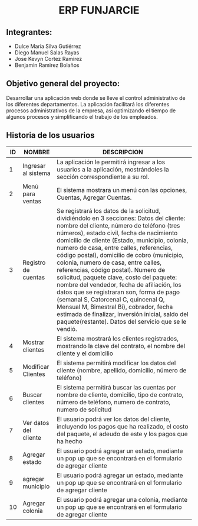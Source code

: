 <h1 align="center"> ERP FUNJARCIE</h1>

## Integrantes:

- Dulce María  Silva Gutiérrez
- Diego Manuel Salas Rayas
- Jose Kevyn Cortez Ramirez
 - Benjamin Ramirez Bolaños
 
 ## Objetivo general del proyecto:
Desarrollar una aplicación web donde se lleve el control administrativo de los diferentes 
departamentos. La aplicación facilitará los diferentes procesos administrativos de la empresa, así optimizando el tiempo de algunos procesos y simplificando el trabajo de los empleados. 

## Historia de los usuarios 

| ID  | NOMBRE | DESCRIPCION  | 
| ------------- | ------------- |------------- |
| 1  | Ingresar al sistema  | La aplicación le permitirá ingresar a los usuarios a la aplicación, mostrándoles la sección correspondiente a su rol.  | 
| 2  | Menú para ventas  | El sistema mostrara un menú con las opciones, Cuentas, Agregar Cuentas.  | 
| 3  | Registro de cuentas  | Se registrará los datos de la solicitud, dividiéndolo en 3 secciones: Datos del cliente: nombre del cliente, número de teléfono (tres números), estado civil, fecha de nacimiento domicilio de cliente (Estado, municipio, colonia, numero de casa, entre calles, referencias, código postal), domicilio de cobro (municipio, colonia, numero de casa, entre calles, referencias, código postal). Numero de solicitud, paquete clave, costo del paquete: nombre del vendedor, fecha de afiliación, los datos que se registraran son, forma de pago (semanal S, Catorcenal C, quincenal Q, Mensual M, Bimestral Bi), cobrador, fecha estimada de finalizar, inversión inicial, saldo del paquete(restante). Datos del servicio que se le vendió.  |
| 4  | Mostrar clientes  | El sistema mostrará los clientes registrados, mostrando la clave del contrato, el nombre del cliente y el domicilio  | 
| 5  | Modificar Clientes  | El sistema permitirá modificar los datos del cliente (nombre, apellido, domicilio, número de teléfono)  |
| 6  | Buscar clientes | El sistema permitirá buscar las cuentas por nombre de cliente, domicilio, tipo de contrato, número de teléfono, numero de contrato, numero de solicitud  | 
| 7  | Ver datos del cliente  | El usuario podrá ver los datos del cliente, incluyendo los pagos que ha realizado, el costo del paquete, el adeudo de este y los pagos que ha hecho  | 
| 8  | Agregar estado  | El usuario podrá agregar un estado, mediante un pop up que se encontrará en el formulario de agregar cliente  | 
| 9  | agregar municipio  | El usuario podrá agregar un estado, mediante un pop up que se encontrará en el formulario de agregar cliente   | 
| 10  | Agregar colonia   | El usuario podrá agregar una colonia, mediante un pop up que se encontrará en el formulario de agregar cliente   | 
